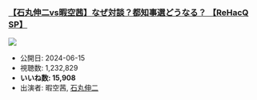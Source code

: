 ### [【石丸伸二vs暇空茜】なぜ対談？都知事選どうなる？ 【ReHacQ SP】](https://www.youtube.com/watch?v=LyfcqUBmBlc)
[![](https://img.youtube.com/vi/LyfcqUBmBlc/sddefault.jpg)](https://www.youtube.com/watch?v=LyfcqUBmBlc)
-   公開日: 2024-06-15
-   視聴数: 1,232,829
-   **いいね数: 15,908**
-   出演者: 暇空茜, [石丸伸二](/rehacq_fan/people/石丸伸二 "wikilink")
